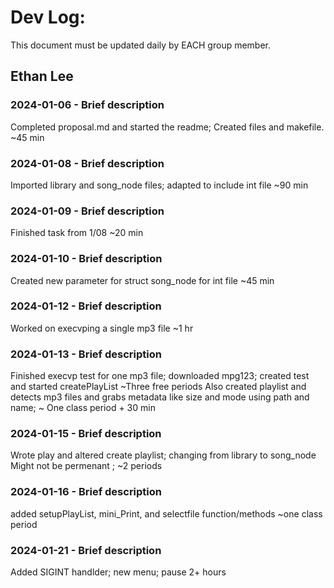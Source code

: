 # Dev Log:

This document must be updated daily by EACH group member.

## Ethan Lee

### 2024-01-06 - Brief description
Completed proposal.md and started the readme; Created files and makefile. ~45 min

### 2024-01-08 - Brief description
Imported library and song_node files; adapted to include int file ~90 min

### 2024-01-09 - Brief description
Finished task from 1/08 ~20 min

### 2024-01-10 - Brief description
Created new parameter for struct song_node for int file ~45 min
### 2024-01-12 - Brief description
Worked on execvping a single mp3 file ~1 hr
### 2024-01-13 - Brief description
Finished execvp test for one mp3 file; downloaded mpg123; created test and started createPlayList ~Three free periods
Also created playlist and detects mp3 files and grabs metadata like size and mode using path and name; ~ One class period + 30 min
### 2024-01-15 - Brief description
Wrote play and altered create playlist; changing from library to song_node Might not be permenant ; ~2 periods
### 2024-01-16 - Brief description
added setupPlayList, mini_Print, and selectfile function/methods ~one class period
### 2024-01-21 - Brief description
Added SIGINT handlder; new menu; pause 2+ hours